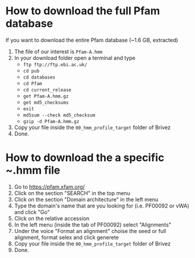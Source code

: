 # How to download the full Pfam database
If you want to download the entire Pfam database (~1.6 GB, extracted)
1) The file of our interest is `Pfam-A.hmm`
2) In your download folder open a terminal and type
   - `ftp ftp://ftp.ebi.ac.uk/`
   - `cd pub`
   - `cd databases`
   - `cd Pfam`
   - `cd current_release`
   - `get Pfam-A.hmm.gz`
   - `get md5_checksums`
   - `exit`
   - `md5sum --check md5_checksum`
   - `gzip -d Pfam-A.hmm.gz`
3) Copy your file inside the `00_hmm_profile_target` folder of Brivez
4) Done. 


# How to download the a specific ~.hmm file
1) Go to https://pfam.xfam.org/
2) Click on the section "SEARCH" in the top menu
3) Click on the section "Domain architecture" in the left menu
4) Type the domain's name that are you looking for (i.e. PF00092 or vWA) and click "Go"
5) Click on the relative accession
6) In the left menu (inside the tab of PF00092) select "Alignments"
7) Under the voice "Format an alignment" choise the seed or full alignment, format selex and click generete 
8) Copy your file inside the `00_hmm_profile_target` folder of Brivez
9) Done. 